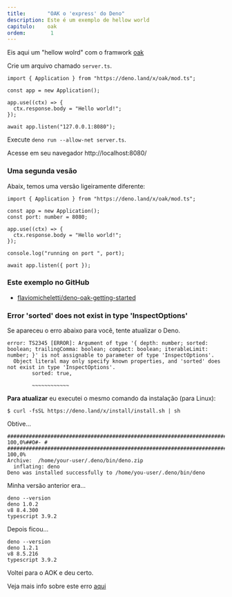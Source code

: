 ```yaml
---
title:       "OAK o 'express' do Deno"
description: Este é um exemplo de hellow world
capitulo:    oak
ordem:        1
---
```


Eis aqui um "hellow wolrd" com o framwork [oak](https://oakserver.github.io/oak/)

Crie um arquivo chamado `server.ts`.


    import { Application } from "https://deno.land/x/oak/mod.ts";

    const app = new Application();

    app.use((ctx) => {
      ctx.response.body = "Hello world!";
    });

    await app.listen("127.0.0.1:8080");


Execute `deno run --allow-net server.ts`.

Acesse em seu navegador http://localhost:8080/


### Uma segunda vesão

Abaix, temos uma versão ligeiramente diferente:

    import { Application } from "https://deno.land/x/oak/mod.ts";

    const app = new Application();
    const port: number = 8080;

    app.use((ctx) => {
      ctx.response.body = "Hello world!";
    });

    console.log("running on port ", port);

    await app.listen({ port });


### Este exemplo no GitHub

- [flaviomicheletti/deno-oak-getting-started](https://github.com/flaviomicheletti/deno-oak-getting-started)



### Error 'sorted' does not exist in type 'InspectOptions'

Se apareceu o erro abaixo para você, tente atualizar o Deno.

    error: TS2345 [ERROR]: Argument of type '{ depth: number; sorted: boolean; trailingComma: boolean; compact: boolean; iterableLimit: number; }' is not assignable to parameter of type 'InspectOptions'.
      Object literal may only specify known properties, and 'sorted' does not exist in type 'InspectOptions'.
            sorted: true,

            ~~~~~~~~~~~~

__Para atualizar__ eu executei o mesmo comando da instalação (para Linux):


    $ curl -fsSL https://deno.land/x/install/install.sh | sh

Obtive...

    ######################################################################## 100,0%##O#- #                                                        ######################################################################## 100,0%
    Archive:  /home/your-user/.deno/bin/deno.zip
      inflating: deno
    Deno was installed successfully to /home/you-user/.deno/bin/deno

Minha versão anterior era...

    deno --version
    deno 1.0.2
    v8 8.4.300
    typescript 3.9.2

Depois ficou...

    deno --version
    deno 1.2.1
    v8 8.5.216
    typescript 3.9.2

Voltei para o AOK e deu certo.

Veja mais info sobre este erro [aqui](https://github.com/denoland/deno/issues/6780)


